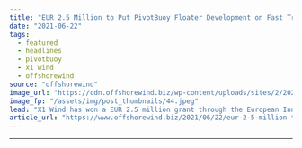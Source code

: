```yaml
---
title: "EUR 2.5 Million to Put PivotBuoy Floater Development on Fast Track"
date: "2021-06-22"
tags: 
  - featured
  - headlines
  - pivotbuoy
  - x1 wind
  - offshorewind
source: "offshorewind"
image_url: "https://cdn.offshorewind.biz/wp-content/uploads/sites/2/2020/12/28131004/PivotBuoy_.jpeg"
image_fp: "/assets/img/post_thumbnails/44.jpeg"
lead: "X1 Wind has won a EUR 2.5 million grant through the European Innovation Council"
article_url: "https://www.offshorewind.biz/2021/06/22/eur-2-5-million-to-put-pivotbuoy-floater-development-on-fast-track/"
---
```


---

